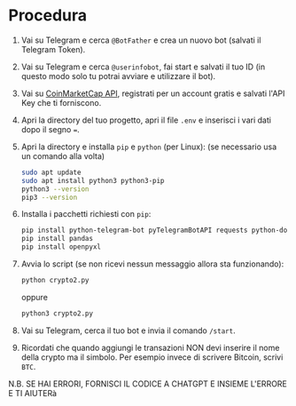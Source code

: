 # Procedura

1. Vai su Telegram e cerca `@BotFather` e crea un nuovo bot (salvati il Telegram Token).
2. Vai su Telegram e cerca `@userinfobot`, fai start e salvati il tuo ID (in questo modo solo tu potrai avviare e utilizzare il bot).
3. Vai su [CoinMarketCap API](https://coinmarketcap.com/api/pricing/), registrati per un account gratis e salvati l'API Key che ti forniscono.
4. Apri la directory del tuo progetto, apri il file `.env` e inserisci i vari dati dopo il segno `=`.
5. Apri la directory e installa `pip` e `python` (per Linux): (se necessario usa un comando alla volta)

    ```sh
    sudo apt update
    sudo apt install python3 python3-pip
    python3 --version
    pip3 --version
    ```

6. Installa i pacchetti richiesti con `pip`:

    ```sh
    pip install python-telegram-bot pyTelegramBotAPI requests python-dotenv APScheduler
    pip install pandas
    pip install openpyxl
    ```

7. Avvia lo script (se non ricevi nessun messaggio allora sta funzionando):

    ```sh
    python crypto2.py
    ```

    oppure

    ```sh
    python3 crypto2.py
    ```

8. Vai su Telegram, cerca il tuo bot e invia il comando `/start`.
9. Ricordati che quando aggiungi le transazioni NON devi inserire il nome della crypto ma il simbolo. Per esempio invece di scrivere Bitcoin, scrivi `BTC`.

N.B. SE HAI ERRORI, FORNISCI IL CODICE A CHATGPT E INSIEME L'ERRORE E TI AIUTERà
